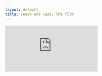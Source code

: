 ```yaml
---
layout: default
title: Feast and Fast, the film
---
```


<div class="embed-responsive embed-responsive-16by9">
  <iframe class="embed-responsive-item" src="https://www.youtube.com/embed/g_BbPLtqelA" frameborder="0" allow="accelerometer; autoplay; encrypted-media; gyroscope; picture-in-picture" allowfullscreen></iframe>
</div>
